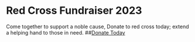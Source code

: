 # Red Cross Fundraiser 2023
Come together to support a noble cause, Donate to red cross today; extend a helping hand to those in need.
##[Donate Today](https://www.icrc.org/en/donate)
